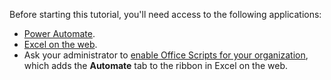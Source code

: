Before starting this tutorial, you'll need access to the following applications:

- [Power Automate](/power-automate/organization-q-and-a).
- [Excel on the web](https://www.office.com/launch/excel).
- Ask your administrator to [enable Office Scripts for your organization](/microsoft-365/admin/manage/manage-office-scripts-settings), which adds the **Automate** tab to the ribbon in Excel on the web.
